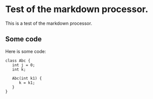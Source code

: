# Test of the markdown processor.

This is a test of the markdown processor.

## Some code

Here is some code:

```Z eval=false
class Abc {
   int j = 0;
   int k;
   
   Abc(int k1) {
      k = k1;
   }
}

```